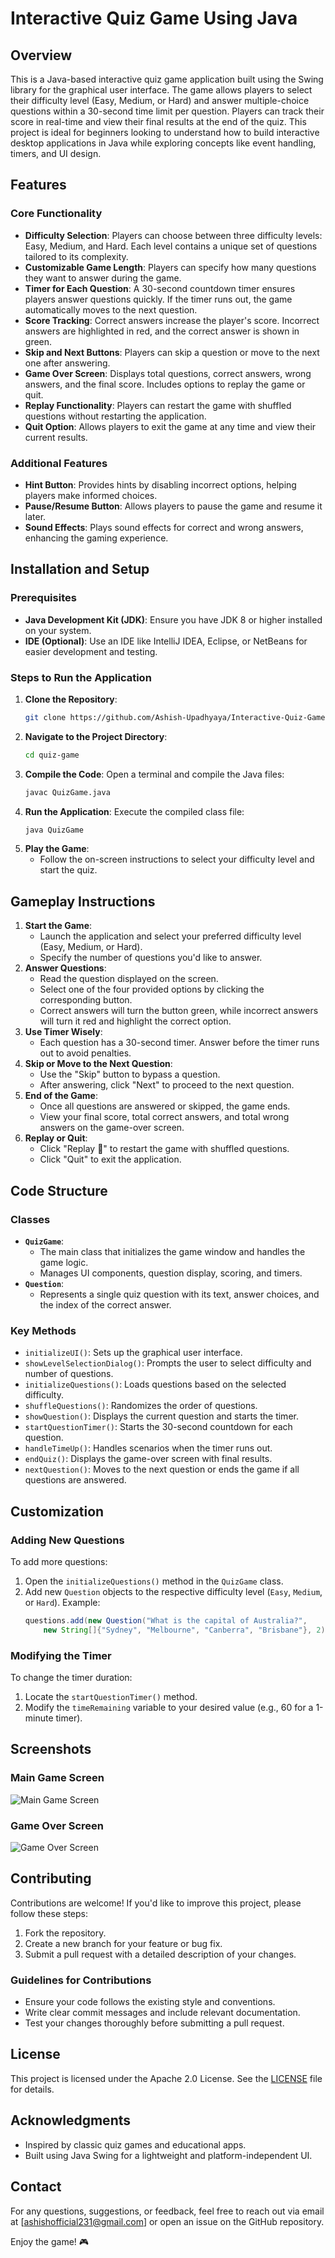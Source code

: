 # Interactive Quiz Game Using Java

## Overview
This is a Java-based interactive quiz game application built using the Swing library for the graphical user interface. The game allows players to select their difficulty level (Easy, Medium, or Hard) and answer multiple-choice questions within a 30-second time limit per question. Players can track their score in real-time and view their final results at the end of the quiz. This project is ideal for beginners looking to understand how to build interactive desktop applications in Java while exploring concepts like event handling, timers, and UI design.

## Features

### Core Functionality
- **Difficulty Selection**: Players can choose between three difficulty levels: Easy, Medium, and Hard. Each level contains a unique set of questions tailored to its complexity.
- **Customizable Game Length**: Players can specify how many questions they want to answer during the game.
- **Timer for Each Question**: A 30-second countdown timer ensures players answer questions quickly. If the timer runs out, the game automatically moves to the next question.
- **Score Tracking**: Correct answers increase the player's score. Incorrect answers are highlighted in red, and the correct answer is shown in green.
- **Skip and Next Buttons**: Players can skip a question or move to the next one after answering.
- **Game Over Screen**: Displays total questions, correct answers, wrong answers, and the final score. Includes options to replay the game or quit.
- **Replay Functionality**: Players can restart the game with shuffled questions without restarting the application.
- **Quit Option**: Allows players to exit the game at any time and view their current results.

### Additional Features
- **Hint Button**: Provides hints by disabling incorrect options, helping players make informed choices.
- **Pause/Resume Button**: Allows players to pause the game and resume it later.
- **Sound Effects**: Plays sound effects for correct and wrong answers, enhancing the gaming experience.

## Installation and Setup

### Prerequisites
- **Java Development Kit (JDK)**: Ensure you have JDK 8 or higher installed on your system.
- **IDE (Optional)**: Use an IDE like IntelliJ IDEA, Eclipse, or NetBeans for easier development and testing.

### Steps to Run the Application
1. **Clone the Repository**:
   ```bash
   git clone https://github.com/Ashish-Upadhyaya/Interactive-Quiz-Game-using-JAVA.git
   ```
2. **Navigate to the Project Directory**:
   ```bash
   cd quiz-game
   ```
3. **Compile the Code**:
   Open a terminal and compile the Java files:
   ```bash
   javac QuizGame.java
   ```
4. **Run the Application**:
   Execute the compiled class file:
   ```bash
   java QuizGame
   ```
5. **Play the Game**:
   - Follow the on-screen instructions to select your difficulty level and start the quiz.

## Gameplay Instructions

1. **Start the Game**:
   - Launch the application and select your preferred difficulty level (Easy, Medium, or Hard).
   - Specify the number of questions you'd like to answer.
2. **Answer Questions**:
   - Read the question displayed on the screen.
   - Select one of the four provided options by clicking the corresponding button.
   - Correct answers will turn the button green, while incorrect answers will turn it red and highlight the correct option.
3. **Use Timer Wisely**:
   - Each question has a 30-second timer. Answer before the timer runs out to avoid penalties.
4. **Skip or Move to the Next Question**:
   - Use the "Skip" button to bypass a question.
   - After answering, click "Next" to proceed to the next question.
5. **End of the Game**:
   - Once all questions are answered or skipped, the game ends.
   - View your final score, total correct answers, and total wrong answers on the game-over screen.
6. **Replay or Quit**:
   - Click "Replay 🔄" to restart the game with shuffled questions.
   - Click "Quit" to exit the application.

## Code Structure

### Classes
- **`QuizGame`**:
  - The main class that initializes the game window and handles the game logic.
  - Manages UI components, question display, scoring, and timers.
- **`Question`**:
  - Represents a single quiz question with its text, answer choices, and the index of the correct answer.

### Key Methods
- `initializeUI()`: Sets up the graphical user interface.
- `showLevelSelectionDialog()`: Prompts the user to select difficulty and number of questions.
- `initializeQuestions()`: Loads questions based on the selected difficulty.
- `shuffleQuestions()`: Randomizes the order of questions.
- `showQuestion()`: Displays the current question and starts the timer.
- `startQuestionTimer()`: Starts the 30-second countdown for each question.
- `handleTimeUp()`: Handles scenarios when the timer runs out.
- `endQuiz()`: Displays the game-over screen with final results.
- `nextQuestion()`: Moves to the next question or ends the game if all questions are answered.

## Customization

### Adding New Questions
To add more questions:
1. Open the `initializeQuestions()` method in the `QuizGame` class.
2. Add new `Question` objects to the respective difficulty level (`Easy`, `Medium`, or `Hard`).
   Example:
   ```java
   questions.add(new Question("What is the capital of Australia?", 
       new String[]{"Sydney", "Melbourne", "Canberra", "Brisbane"}, 2));
   ```

### Modifying the Timer
To change the timer duration:
1. Locate the `startQuestionTimer()` method.
2. Modify the `timeRemaining` variable to your desired value (e.g., 60 for a 1-minute timer).

## Screenshots

### Main Game Screen
![Main Game Screen](https://github.com/Ashish-Upadhyaya/Interactive-Quiz-Game-using-JAVA/blob/main/Screenshot%202025-03-11%20031002.png)

### Game Over Screen
![Game Over Screen](https://github.com/Ashish-Upadhyaya/Interactive-Quiz-Game-using-JAVA/blob/main/Screenshot%202025-03-11%20031036.png)

## Contributing

Contributions are welcome! If you'd like to improve this project, please follow these steps:
1. Fork the repository.
2. Create a new branch for your feature or bug fix.
3. Submit a pull request with a detailed description of your changes.

### Guidelines for Contributions
- Ensure your code follows the existing style and conventions.
- Write clear commit messages and include relevant documentation.
- Test your changes thoroughly before submitting a pull request.

## License

This project is licensed under the Apache 2.0 License. See the [LICENSE](LICENSE) file for details.

## Acknowledgments

- Inspired by classic quiz games and educational apps.
- Built using Java Swing for a lightweight and platform-independent UI.

## Contact

For any questions, suggestions, or feedback, feel free to reach out via email at [ashishofficial231@gmail.com] or open an issue on the GitHub repository.

Enjoy the game! 🎮
